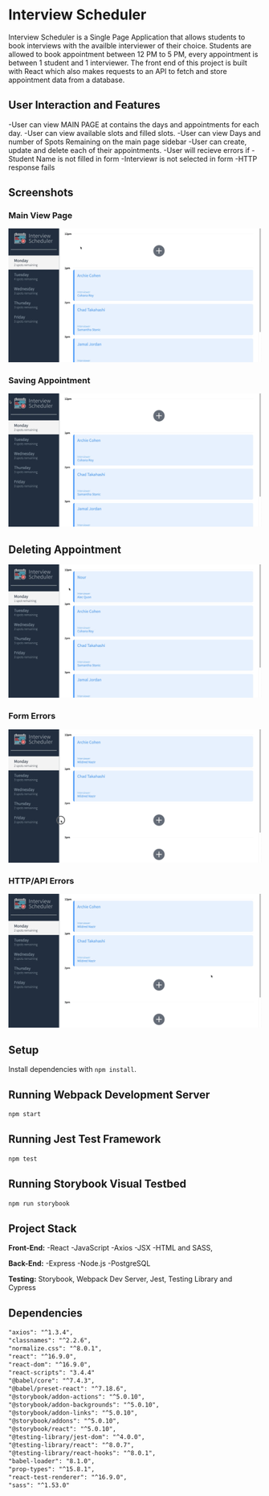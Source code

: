 # Interview Scheduler

Interview Scheduler is a Single Page Application that allows students to book interviews with the availble interviewer of their choice. Students are allowed to book appointment between 12 PM to 5 PM, every appointment is between 1 student and 1 interviewer.
The front end of this project is built with React which also makes requests to an API to fetch and store appointment data from a database.

## User Interaction and Features

-User can view MAIN PAGE at contains the days and appointments for each day.
-User can view available slots and filled slots.
-User can view Days and number of Spots Remaining on the main page sidebar
-User can create, update and delete each of their appointments.
-User will recieve errors if
-Student Name is not filled in form
-Interviewr is not selected in form
-HTTP response fails

## Screenshots


### Main View Page
!['Main View Page'](https://github.com/Nourm9/scheduler/blob/master/docs/Scheduler%20-%20Main%20Page.gif)

### Saving Appointment
!['Saving Appointment'](https://github.com/Nourm9/scheduler/blob/master/docs/Scheduler%20-%20Saving.gif)

## Deleting Appointment
!['Deleting Appointment'](https://github.com/Nourm9/scheduler/blob/master/docs/Scheduler%20-%20Delete.gif)

### Form Errors
!['Form Errors'](https://github.com/Nourm9/scheduler/blob/master/docs/Scheduler%20-%20Form%20Errors.gif)

### HTTP/API Errors
!['HTTP/API Errors'](https://github.com/Nourm9/scheduler/blob/master/docs/Scheduler%20-%20API%20Error.gif)

## Setup

Install dependencies with `npm install`.

## Running Webpack Development Server

```sh
npm start
```

## Running Jest Test Framework

```sh
npm test
```

## Running Storybook Visual Testbed

```sh
npm run storybook
```

## Project Stack

**Front-End:** 
-React
-JavaScript
-Axios
-JSX
-HTML and SASS,

**Back-End:** 
-Express 
-Node.js
-PostgreSQL

**Testing:** Storybook, Webpack Dev Server, Jest, Testing Library and Cypress

## Dependencies

    "axios": "^1.3.4",
    "classnames": "^2.2.6",
    "normalize.css": "^8.0.1",
    "react": "^16.9.0",
    "react-dom": "^16.9.0",
    "react-scripts": "3.4.4"
    "@babel/core": "^7.4.3",
    "@babel/preset-react": "^7.18.6",
    "@storybook/addon-actions": "^5.0.10",
    "@storybook/addon-backgrounds": "^5.0.10",
    "@storybook/addon-links": "^5.0.10",
    "@storybook/addons": "^5.0.10",
    "@storybook/react": "^5.0.10",
    "@testing-library/jest-dom": "^4.0.0",
    "@testing-library/react": "^8.0.7",
    "@testing-library/react-hooks": "^8.0.1",
    "babel-loader": "8.1.0",
    "prop-types": "^15.8.1",
    "react-test-renderer": "^16.9.0",
    "sass": "^1.53.0"
